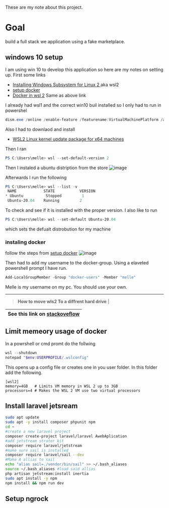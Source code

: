 These are my note about this project.

# Goal ## 
build a full stack we application using a fake marketplace.


## windows 10 setup ## 

I am using win 10 to develop this application so here are my notes on setting up. First some links
-  [Installing Windows Subsystem for Linux 2 ](https://docs.microsoft.com/nl-nl/windows/wsl/install-win10) aka wsl2
- [setup docker](https://docs.microsoft.com/en-us/windows/wsl/tutorials/wsl-containers)
- [Docker in wsl 2](https://code.visualstudio.com/blogs/2020/03/02/docker-in-wsl2) Same as above link


I already had wsl1 and the correct win10 buil installed so I only had to run in powershel
```powershell
dism.exe /online /enable-feature /featurename:VirtualMachinePlatform /all /norestart
```
Also I had to downlaod and install
 * [WSL2 Linux kernel update package for x64 machines](https://docs.microsoft.com/nl-nl/windows/wsl/install-win10#step-4---download-the-linux-kernel-update-package)

Then I ran
 ```powershell
PS C:\Users\melle> wsl --set-default-version 2
 ```
Then I instaled a ubuntu distription from the store
![image](./images/Screenshot_2020-12-31_104634.png)

Afterwards I run  the following
 ```powershell
PS C:\Users\melle> wsl --list -v
  NAME            STATE           VERSION
* Ubuntu          Stopped         1
  Ubuntu-20.04    Running         2
```

To check and see if it is installed with the proper version.
I also like to run 
```powershell
PS C:\Users\melle> wsl --set-default Ubuntu-20.04
```

which sets the defualt distrobution for my machine

### instaling docker
follow the steps from 
[setup docker](https://docs.microsoft.com/en-us/windows/wsl/tutorials/wsl-containers)
![image](./images/Screenshot_2020-12-31_110319.png)


Then had to add my username to the docker-group.
Using a elaveted powershell prompt I have run.
```powershell
Add-LocalGroupMember -Group "docker-users" -Member "melle" 
```

Melle is my username on my pc. You should use your own.

---

>**How to move wls2 To a diffrent hard drive** |

| See this link on [stackoveflow](https://stackoverflow.com/a/62533123/3599)              |
|----------------------------------------------------------------------------------------:|
## Limit memeory usage of docker ##
In a powrshell or cmd promt do the follwing
```powershell
wsl --shutdown
notepad "$env:USERPROFILE/.wslconfig"
```
This opens up a config file or creates one in you user folder.
In this folder add the following.
```
[wsl2]
memory=4GB   # Limits VM memory in WSL 2 up to 3GB
processors=4 # Makes the WSL 2 VM use two virtual processors
```


## Install laravel jetsream

```Bash
sudo apt update
sudo apt -y install composer phpunit npm
cd ~
#create a new laravel project
composer create-project laravel/laravel AwebAplication 
#add jetstream strater kit 
composer require laravel/jetstream
#make sure sail is installed
composer require laravel/sail --dev
#Make A allias to sail
echo "alias sail=./vendor/bin/sail" >> ~/.bash_aliases 
source ~/.bash_aliases #load said allias  
php artisan jetstream:install inertia
sudo apt install -y npm
npm install && npm run dev
```
##  Setup ngrock ## 

